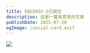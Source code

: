 ```yaml
---
title: EQUINIX-2已就位
description: 这是一篇有意思的文章
publishDate: 2025-07-20
ogImage: /social-card.avif
---
```

![](/assets/images/photo_2025-07-20_18-32-58.jpg)
